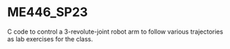 # ME446_SP23
C code to control a 3-revolute-joint robot arm to follow various trajectories as lab exercises for the class.
